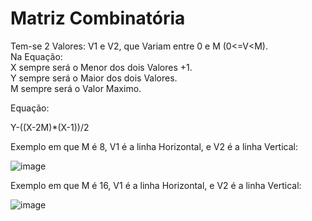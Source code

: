 # Matriz Combinatória
Tem-se 2 Valores: V1 e V2, que Variam entre 0 e M (0<=V<M).<br>
Na Equação:<br>
X sempre será o Menor dos dois Valores +1.<br>
Y sempre será o Maior dos dois Valores.<br>
M sempre será o Valor Maximo.<br>

Equação:

Y-((X-2M)*(X-1))/2<br>

Exemplo em que M é 8, V1 é a linha Horizontal, e V2 é a linha Vertical:<br>

![image](https://user-images.githubusercontent.com/64809360/229841652-91d42b13-b2df-4daa-bb6e-f2aac117132b.png)

Exemplo em que M é 16, V1 é a linha Horizontal, e V2 é a linha Vertical:

![image](https://user-images.githubusercontent.com/64809360/229841869-b1e134de-4560-4106-88df-ce2bc4bb306c.png)
